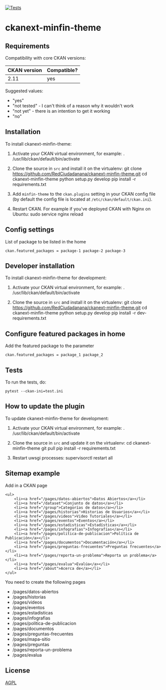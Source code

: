 [![Tests](https://github.com/RedCiudadanana/ckanext-minfin-theme/workflows/Tests/badge.svg?branch=main)](https://github.com/RedCiudadanana/ckanext-minfin-theme/actions)

# ckanext-minfin-theme

## Requirements

Compatibility with core CKAN versions:

| CKAN version    | Compatible?   |
| --------------- | ------------- |
| 2.11             | yes    |

Suggested values:

* "yes"
* "not tested" - I can't think of a reason why it wouldn't work
* "not yet" - there is an intention to get it working
* "no"


## Installation

To install ckanext-minfin-theme:

1. Activate your CKAN virtual environment, for example:
    . /usr/lib/ckan/default/bin/activate

2. Clone the source in `src` and install it on the virtualenv:
    git clone https://github.com/RedCiudadanana/ckanext-minfin-theme.git
    cd ckanext-minfin-theme
    python setup.py develop
    pip install -r requirements.txt

3. Add `minfin-theme` to the `ckan.plugins` setting in your CKAN
    config file (by default the config file is located at `/etc/ckan/default/ckan.ini`).

4. Restart CKAN. For example if you've deployed CKAN with Nginx on Ubuntu:
    sudo service nginx reload

## Config settings

List of package to be listed in the home

`ckan.featured_packages = package-1 package-2 package-3`

## Developer installation

To install ckanext-minfin-theme for development:

1. Activate your CKAN virtual environment, for example:
    . /usr/lib/ckan/default/bin/activate

2. Clone the source in `src` and install it on the virtualenv:
    git clone https://github.com/RedCiudadanana/ckanext-minfin-theme.git
    cd ckanext-minfin-theme
    python setup.py develop
    pip install -r dev-requirements.txt

## Configure featured packages in home

Add the featured package to the parameter
```
ckan.featured_packages = package_1 package_2
```

## Tests

To run the tests, do:

    pytest --ckan-ini=test.ini

## How to update the plugin

To update ckanext-minfin-theme for development:

1. Activate your CKAN virtual environment, for example:
    . /usr/lib/ckan/default/bin/activate

2. Clone the source in `src` and update it on the virtualenv:
    cd ckanext-minfin-theme
    git pull
    pip install -r requirements.txt

3. Restart uwsgi processes:
    supervisorctl restart all

## Sitemap example

Add in a CKAN page

```
<ul>
    <li><a href="/pages/datos-abiertos">Datos Abiertos</a></li>
    <li><a href="/dataset">Conjunto de datos</a></li>
    <li><a href="/group">Categorías de datos</a></li>
    <li><a href="/pages/historias">Historias de Usuarios</a></li>
    <li><a href="/pages/videos">Video Tutoriales</a></li>
    <li><a href="/pages/eventos">Eventos</a></li>
    <li><a href="/pages/estadisticas">Estadísticas</a></li>
    <li><a href="/pages/infografias">Infografías</a></li>
    <li><a href="/pages/politica-de-publicacion">Política de Publicación</a></li>
    <li><a href="/pages/documentos">Documentación</a></li>
    <li><a href="/pages/preguntas-frecuentes">Preguntas frecuentes</a></li>
    <li><a href="/pages/reporta-un-problema">Reporta un problema</a></li>
    <li><a href="/pages/evalua">Evalúa</a></li>
    <li><a href="/about">Acerca de</a></li>
</ul>
```

You need to create the following pages

- /pages/datos-abiertos
- /pages/historias
- /pages/videos
- /pages/eventos
- /pages/estadisticas
- /pages/infografias
- /pages/politica-de-publicacion
- /pages/documentos
- /pages/preguntas-frecuentes
- /pages/mapa-sitio
- /pages/preguntas
- /pages/reporta-un-problema
- /pages/evalua

## License

[AGPL](https://www.gnu.org/licenses/agpl-3.0.en.html)
